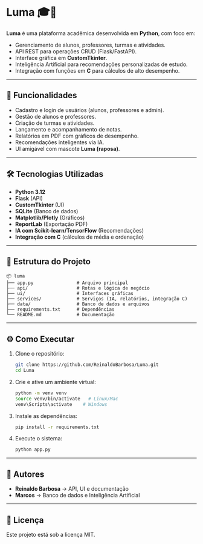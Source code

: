 # Luma 🎓🦊

**Luma** é uma plataforma acadêmica desenvolvida em **Python**, com foco em:
- Gerenciamento de alunos, professores, turmas e atividades.
- API REST para operações CRUD (Flask/FastAPI).
- Interface gráfica em **CustomTkinter**.
- Inteligência Artificial para recomendações personalizadas de estudo.
- Integração com funções em **C** para cálculos de alto desempenho.

---

## 🚀 Funcionalidades
- Cadastro e login de usuários (alunos, professores e admin).
- Gestão de alunos e professores.
- Criação de turmas e atividades.
- Lançamento e acompanhamento de notas.
- Relatórios em PDF com gráficos de desempenho.
- Recomendações inteligentes via IA.
- UI amigável com mascote **Luma (raposa)**.

---

## 🛠️ Tecnologias Utilizadas
- **Python 3.12**
- **Flask** (API)
- **CustomTkinter** (UI)
- **SQLite** (Banco de dados)
- **Matplotlib/Plotly** (Gráficos)
- **ReportLab** (Exportação PDF)
- **IA com Scikit-learn/TensorFlow** (Recomendações)
- **Integração com C** (cálculos de média e ordenação)

---

## 📂 Estrutura do Projeto
```
📦 luma
├── app.py                # Arquivo principal
├── api/                  # Rotas e lógica de negócio
├── ui/                   # Interfaces gráficas
├── services/             # Serviços (IA, relatórios, integração C)
├── data/                 # Banco de dados e arquivos
├── requirements.txt      # Dependências
└── README.md             # Documentação
```

---

## ⚙️ Como Executar
1. Clone o repositório:
   ```bash
   git clone https://github.com/ReinaldoBarbosa/Luma.git
   cd Luma
   ```

2. Crie e ative um ambiente virtual:
   ```bash
   python -m venv venv
   source venv/bin/activate   # Linux/Mac
   venv\Scripts\activate    # Windows
   ```

3. Instale as dependências:
   ```bash
   pip install -r requirements.txt
   ```

4. Execute o sistema:
   ```bash
   python app.py
   ```

---

## 👥 Autores
- **Reinaldo Barbosa** → API, UI e documentação  
- **Marcos** → Banco de dados e Inteligência Artificial  

---

## 📜 Licença
Este projeto está sob a licença MIT.  
